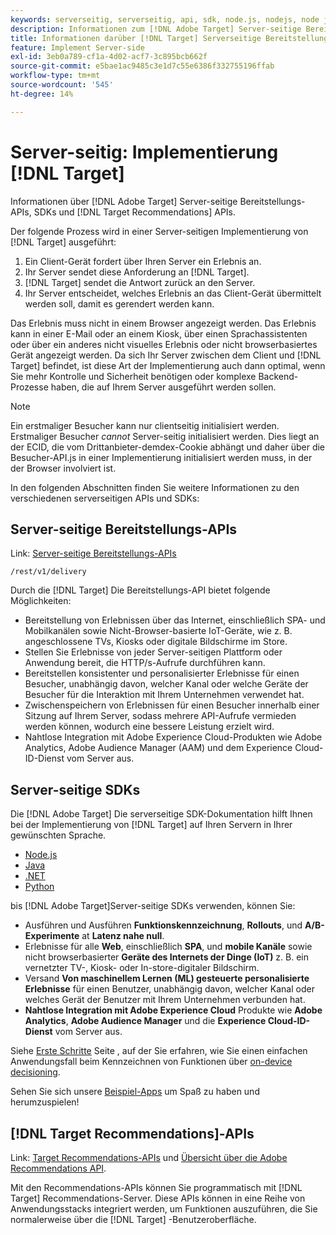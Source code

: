 ```yaml
---
keywords: serverseitig, serverseitig, api, sdk, node.js, nodejs, node js, recommendations api, api, apis, server side1
description: Informationen zum [!DNL Adobe Target] Server-seitige Bereitstellungs-APIs, SDKs und [!DNL Target Recommendations] APIs.
title: Informationen darüber [!DNL Target] Serverseitige Bereitstellungs-APIs und SDKs?
feature: Implement Server-side
exl-id: 3eb0a789-cf1a-4d02-acf7-3c895bcb662f
source-git-commit: e5bae1ac9485c3e1d7c55e6386f332755196ffab
workflow-type: tm+mt
source-wordcount: '545'
ht-degree: 14%

---
```


# Server-seitig: Implementierung [!DNL Target]

Informationen über [!DNL Adobe Target] Server-seitige Bereitstellungs-APIs, SDKs und [!DNL Target Recommendations] APIs.

Der folgende Prozess wird in einer Server-seitigen Implementierung von [!DNL Target] ausgeführt:

1. Ein Client-Gerät fordert über Ihren Server ein Erlebnis an.
1. Ihr Server sendet diese Anforderung an [!DNL Target].
1. [!DNL Target] sendet die Antwort zurück an den Server.
1. Ihr Server entscheidet, welches Erlebnis an das Client-Gerät übermittelt werden soll, damit es gerendert werden kann.

Das Erlebnis muss nicht in einem Browser angezeigt werden. Das Erlebnis kann in einer E-Mail oder an einem Kiosk, über einen Sprachassistenten oder über ein anderes nicht visuelles Erlebnis oder nicht browserbasiertes Gerät angezeigt werden. Da sich Ihr Server zwischen dem Client und [!DNL Target] befindet, ist diese Art der Implementierung auch dann optimal, wenn Sie mehr Kontrolle und Sicherheit benötigen oder komplexe Backend-Prozesse haben, die auf Ihrem Server ausgeführt werden sollen.

>[!NOTE]
>
>Ein erstmaliger Besucher kann nur clientseitig initialisiert werden. Erstmaliger Besucher *cannot* Server-seitig initialisiert werden. Dies liegt an der ECID, die vom Drittanbieter-demdex-Cookie abhängt und daher über die Besucher-API.js in einer Implementierung initialisiert werden muss, in der der Browser involviert ist.

In den folgenden Abschnitten finden Sie weitere Informationen zu den verschiedenen serverseitigen APIs und SDKs:

## Server-seitige Bereitstellungs-APIs

Link: [Server-seitige Bereitstellungs-APIs](/help/dev/implement/delivery-api/overview.md)

`/rest/v1/delivery`

Durch die [!DNL Target] Die Bereitstellungs-API bietet folgende Möglichkeiten:

* Bereitstellung von Erlebnissen über das Internet, einschließlich SPA- und Mobilkanälen sowie Nicht-Browser-basierte IoT-Geräte, wie z. B. angeschlossene TVs, Kiosks oder digitale Bildschirme im Store.
* Stellen Sie Erlebnisse von jeder Server-seitigen Plattform oder Anwendung bereit, die HTTP/s-Aufrufe durchführen kann.
* Bereitstellen konsistenter und personalisierter Erlebnisse für einen Besucher, unabhängig davon, welcher Kanal oder welche Geräte der Besucher für die Interaktion mit Ihrem Unternehmen verwendet hat.
* Zwischenspeichern von Erlebnissen für einen Besucher innerhalb einer Sitzung auf Ihrem Server, sodass mehrere API-Aufrufe vermieden werden können, wodurch eine bessere Leistung erzielt wird.
* Nahtlose Integration mit Adobe Experience Cloud-Produkten wie Adobe Analytics, Adobe Audience Manager (AAM) und dem Experience Cloud-ID-Dienst vom Server aus.

## Server-seitige SDKs

Die [!DNL Adobe Target] Die serverseitige SDK-Dokumentation hilft Ihnen bei der Implementierung von [!DNL Target] auf Ihren Servern in Ihrer gewünschten Sprache.

* [Node.js](node-js/overview.md)
* [Java](java/overview.md)
* [.NET](net/overview.md)
* [Python](python/overview.md)

bis [!DNL Adobe Target]Server-seitige SDKs verwenden, können Sie:

* Ausführen und Ausführen **Funktionskennzeichnung**, **Rollouts**, und **A/B-Experimente** at **Latenz nahe null**.
* Erlebnisse für alle **Web**, einschließlich **SPA**, und **mobile Kanäle** sowie nicht browserbasierter **Geräte des Internets der Dinge (IoT)** z. B. ein vernetzter TV-, Kiosk- oder In-store-digitaler Bildschirm.
* Versand **Von maschinellem Lernen (ML) gesteuerte personalisierte Erlebnisse** für einen Benutzer, unabhängig davon, welcher Kanal oder welches Gerät der Benutzer mit Ihrem Unternehmen verbunden hat.
* **Nahtlose Integration mit Adobe Experience Cloud** Produkte wie **Adobe Analytics**, **Adobe Audience Manager** und die **Experience Cloud-ID-Dienst** vom Server aus.

Siehe [Erste Schritte](sdk-guides/getting-started/getting-started.md) Seite , auf der Sie erfahren, wie Sie einen einfachen Anwendungsfall beim Kennzeichnen von Funktionen über [on-device decisioning](sdk-guides/on-device-decisioning/overview.md).

Sehen Sie sich unsere [Beispiel-Apps](sdk-guides/sample-apps/sample-apps.md) um Spaß zu haben und herumzuspielen!

## [!DNL Target Recommendations]-APIs

Link: [Target Recommendations-APIs](https://developers.adobetarget.com/api/recommendations) und [Übersicht über die Adobe Recommendations API](../../before-administer/recs-api/overview.md).

Mit den Recommendations-APIs können Sie programmatisch mit [!DNL Target] Recommendations-Server. Diese APIs können in eine Reihe von Anwendungsstacks integriert werden, um Funktionen auszuführen, die Sie normalerweise über die [!DNL Target] -Benutzeroberfläche.
